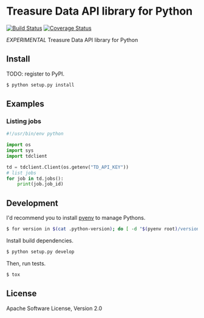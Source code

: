 # Treasure Data API library for Python

[![Build Status](https://travis-ci.org/yyuu/td-client-python.svg)](https://travis-ci.org/yyuu/td-client-python)
[![Coverage Status](https://coveralls.io/repos/yyuu/td-client-python/badge.png)](https://coveralls.io/r/yyuu/td-client-python)

*EXPERIMENTAL* Treasure Data API library for Python

## Install

TODO: register to PyPI.

```sh
$ python setup.py install
```

## Examples

### Listing jobs

```python
#!/usr/bin/env python

import os
import sys
import tdclient

td = tdclient.Client(os.getenv("TD_API_KEY"))
# list jobs
for job in td.jobs():
    print(job.job_id)
```

## Development

I'd recommend you to install [pyenv](https://github.com/yyuu/pyenv) to manage Pythons.

```sh
$ for version in $(cat .python-version); do [ -d "$(pyenv root)/versions/${version}" ] || pyenv install "${version}"; done
```

Install build dependencies.

```sh
$ python setup.py develop
```

Then, run tests.

```sh
$ tox
```

## License

Apache Software License, Version 2.0
